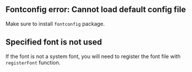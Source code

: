 ## Fontconfig error: Cannot load default config file

Make sure to install `fontconfig` package.

## Specified font is not used

If the font is not a system font, you will need to register the font file with `registerFont` function.

